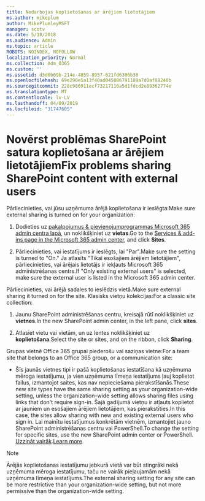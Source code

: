 ```yaml
---
title: Nedarbojas koplietošanas ar ārējiem lietotājiem
ms.author: mikeplum
author: MikePlumleyMSFT
manager: scotv
ms.date: 5/18/2018
ms.audience: Admin
ms.topic: article
ROBOTS: NOINDEX, NOFOLLOW
localization_priority: Normal
ms.collection: Adm_O365
ms.custom: ''
ms.assetid: d3d0b69b-214e-4859-8957-621fd6306b30
ms.openlocfilehash: 69e290e5a13f40ad045086791189a7d0af88240b
ms.sourcegitcommit: 228c986911ecf73217116a5d1fdcd2e89362774e
ms.translationtype: MT
ms.contentlocale: lv-LV
ms.lasthandoff: 04/09/2019
ms.locfileid: "31747605"
---
```

# <a name="fix-problems-sharing-sharepoint-content-with-external-users"></a><span data-ttu-id="c340c-102">Novērst problēmas SharePoint satura koplietošana ar ārējiem lietotājiem</span><span class="sxs-lookup"><span data-stu-id="c340c-102">Fix problems sharing SharePoint content with external users</span></span>

<span data-ttu-id="c340c-103">Pārliecinieties, vai jūsu uzņēmuma ārējā koplietošana ir ieslēgta:</span><span class="sxs-lookup"><span data-stu-id="c340c-103">Make sure external sharing is turned on for your organization:</span></span>
  
1. <span data-ttu-id="c340c-104">Dodieties uz [pakalpojumus &amp; pievienojumprogrammas Microsoft 365 admin centra lapā](https://portal.office.com/adminportal/home#/Settings/ServicesAndAddIns), un noklikšķiniet uz **vietas**.</span><span class="sxs-lookup"><span data-stu-id="c340c-104">Go to the [Services &amp; add-ins page in the Microsoft 365 admin center](https://portal.office.com/adminportal/home#/Settings/ServicesAndAddIns), and click **Sites**.</span></span>
    
2. <span data-ttu-id="c340c-105">Pārliecinieties, vai iestatījums ir ieslēgts, lai "Par".</span><span class="sxs-lookup"><span data-stu-id="c340c-105">Make sure the setting is turned to "On."</span></span> <span data-ttu-id="c340c-106">Ja atlasīts "Tikai esošajiem ārējiem lietotājiem", pārliecinieties, vai ārējais lietotājs ir iekļauts Microsoft 365 administrēšanas centrs.</span><span class="sxs-lookup"><span data-stu-id="c340c-106">If "Only existing external users" is selected, make sure the external user is listed in the Microsoft 365 admin center.</span></span>
    
<span data-ttu-id="c340c-107">Pārliecinieties, vai ārējā sadales to ieslēdzis vietā.</span><span class="sxs-lookup"><span data-stu-id="c340c-107">Make sure external sharing it turned on for the site.</span></span> <span data-ttu-id="c340c-108">Klasisks vietņu kolekcijas:</span><span class="sxs-lookup"><span data-stu-id="c340c-108">For a classic site collection:</span></span>
  
1. <span data-ttu-id="c340c-109">Jaunu SharePoint administrēšanas centru, kreisajā rūtī noklikšķiniet uz **vietnes**.</span><span class="sxs-lookup"><span data-stu-id="c340c-109">In the new SharePoint admin center, in the left pane, click **sites**.</span></span>
    
2. <span data-ttu-id="c340c-110">Atlasiet vietu vai vietām, un uz lentes noklikšķiniet uz **koplietošana**.</span><span class="sxs-lookup"><span data-stu-id="c340c-110">Select the site or sites, and on the ribbon, click **Sharing**.</span></span>
    
<span data-ttu-id="c340c-111">Grupas vietnē Office 365 grupai piederošu vai saziņas vietne:</span><span class="sxs-lookup"><span data-stu-id="c340c-111">For a team site that belongs to an Office 365 group, or a communication site:</span></span>
  
- <span data-ttu-id="c340c-112">Šīs jaunās vietnes tipi ir pašā koplietošanas iestatīšana kā uzņēmuma mēroga iestatījumu, ja vien uzņēmuma līmeņa iestatījums ļauj koplietot failus, izmantojot saites, kas nav nepieciešama pierakstīšanās.</span><span class="sxs-lookup"><span data-stu-id="c340c-112">These new site types have the same sharing setting as your organization-wide setting, unless the organization-wide setting allows sharing files using links that don't require sign-in.</span></span> <span data-ttu-id="c340c-113">Šajā gadījumā vietņu ir atļauts koplietot ar jauniem un esošajiem ārējiem lietotājiem, kas pierakstīties.</span><span class="sxs-lookup"><span data-stu-id="c340c-113">In this case, the sites allow sharing with new and existing external users who sign in.</span></span> <span data-ttu-id="c340c-114">Lai mainītu iestatījumus konkrētām vietnēm, izmantojiet jauno SharePoint administrēšanas centru vai PowerShell.</span><span class="sxs-lookup"><span data-stu-id="c340c-114">To change the setting for specific sites, use the new SharePoint admin center or PowerShell.</span></span> <span data-ttu-id="c340c-115">[Uzzināt vairāk](https://go.microsoft.com/fwlink/?linkid=871863).</span><span class="sxs-lookup"><span data-stu-id="c340c-115">[Learn more](https://go.microsoft.com/fwlink/?linkid=871863).</span></span>
    
> [!NOTE]
> <span data-ttu-id="c340c-116">Ārējās koplietošanas iestatījumu jebkurā vietā var būt stingrāki nekā uzņēmuma mēroga iestatījumu, taču ne vairāk pieļaujamām nekā uzņēmuma līmeņa iestatījums.</span><span class="sxs-lookup"><span data-stu-id="c340c-116">The external sharing setting for any site can be more restrictive than your organization-wide setting, but not more permissive than the organization-wide setting.</span></span> 
  

